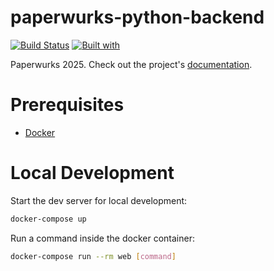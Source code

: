# paperwurks-python-backend

[![Build Status](https://travis-ci.org/Paperwurks/paperwurks-python-backend.svg?branch=master)](https://travis-ci.org/Paperwurks/paperwurks-python-backend)
[![Built with](https://img.shields.io/badge/Built_with-Cookiecutter_Django_Rest-F7B633.svg)](https://github.com/agconti/cookiecutter-django-rest)

Paperwurks 2025. Check out the project's [documentation](http://Paperwurks.github.io/paperwurks-python-backend/).

# Prerequisites

- [Docker](https://docs.docker.com/docker-for-mac/install/)  

# Local Development

Start the dev server for local development:
```bash
docker-compose up
```

Run a command inside the docker container:

```bash
docker-compose run --rm web [command]
```
